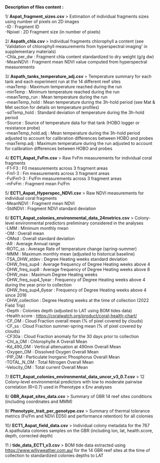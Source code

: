 **Description of files content :** 

1/ __Aspat_fragment_sizes.csv__ > Estimation of individual fragments sizes using number of pixels on 2D images  
  -ID : Fragment ID    
  -Npixel : 2D Fragment size (in number of pixels)  

2/ __Aspath_chla.csv__ > Individual fragments chlorophyll a content (see 'Validation of chlorophyll measurements from hyperspectral imaging' in supplementary materials)  
  -Chla_per_dw : Fragment chla content standardized to dry weight (g/g dw)     
  -MeanNDVI : Fragment mean NDVI value computed from hyperspectral measurements     

3/ __Aspath_tanks_temperature_adj.csv__ > Temperature summary for each tank and each experiment run at the 14 different reef sites  
  -maxTemp : Maximum temperature reached during the run  
  -minTemp : Minimum temperature reached during the run  
  -meanTemp_run : Mean temperature during the run  
  -meanTemp_hold : Mean temperature during the 3h-hold period (see Mat & Met section for details on temperature profiles)  
  -sdTemp_hold : Standard deviation of temperature during the 3h-hold period  
  -Source : Source of temperature data for that tank (HOBO logger or resistance probe)  
  -meanTemp_hold.adj : Mean temperature during the 3h-hold period adjusted to account for calibration differences between HOBO and probes  
  -maxTemp.adj : Maximum temperature during the run adjusted to account for calibration differences between HOBO and probes  

4/ __ECT1_Aspat_FvFm.csv__ > Raw FvFm measurements for individual coral fragments   
  -F1-F3 : F0 measurements across 3 fragment areas  
  -Fm1-3 : Fm measurements across 3 fragment areas  
  -Fv/Fm1-3 : Fv/Fm measurements across 3 fragment areas  
  -mFvFm : Fragment mean Fv/Fm
  
5/ __ECT1_Aspat_Hyperspec_NDVI.csv__ > Raw NDVI measurements for individual coral fragments  
  -MeanNDVI : Fragment mean NDVI  
  -StdNDVI : Fragment NDVI standard deviation

6/ __ECT1_Aspat_colonies_environmental_data_24metrics.csv__ > Colony-level environmental predictors preliminary considered in the analyses    
  -LMM	:	Minimum monthly mean   
  -OM	:	Overall mean  
  -OMsd	:	Overall standard deviation  
  -AR	:	Average Annual range  
  -ROTC_ss	:	Average Rate of temperature change (spring-summer)  
  -MMM	:	Maximum monthly mean (adjusted to historical baseline)  
  -TSA_DHW_stdev	:	Degree Heating weeks standard deviation   
  -DHW_freq_sup4	:	Average frequency of Degree Heating weeks above 4  
  -DHW_freq_sup8	:	Average frequency of Degree Heating weeks above 8  
  -DHW_max	:	Maximum Degree Heating weeks  
  -DHW_freq_sup4_1year	:	Frequency of Degree Heating weeks above 4 during the year prior to collection  
  -DHW_freq_sup4_6year	:	Frequency of Degree Heating weeks above 4 since 2016  
  -DHW_collection	:	Degree Heating weeks at the time of collection (2022 Field Trip)  
  -Depth	:	Colonies depth (adjusted to LAT using BOM tides data)  
  -Health.score	:	https://coralwatch.org/product/coral-health-chart/  
  -CF_OM	:	Cloud Fraction overall mean (% of pixel covered by clouds)  
  -CF_ss	:	Cloud Fraction summer-spring mean (% of pixel covered by clouds)  
  -CF30a	:	Cloud Fraction anomaly for the 30 days prior to collection  
  -Chl_a_OM	:	Chlorophylle A Overall Mean  
  -Kd_490_OM	:	Vertical attenuation at 490nm Overall Mean  
  -Oxygen_OM	:	Dissolved Oxygen Overall Mean  
  -PIP_OM	:	Particulate Inorganic Phosphorus Overall Mean  
  -TOTAL_N_OM	:	Total Nitrogen Overall Mean  
  -Velocity_OM	:	Total current Overall Mean  

7/ __ECT1_Aspat_colonies_environmental_data_uncor_v3_0.7.csv__ > 12 Colony-level environmental predictors with low to moderate pairwise correlation (R<0.7) used in Phenotype x Env analyses  

8/ __GBR_Aspat_sites_data.csv__ > Summary of GBR 14 reef sites conditions (including coordinates and MMM)  

9/ __Phenotypic_trait_per_genotype.csv__ > Summary of thermal tolerance metrics (Fv/Fm and NDVi ED50 and performance retention) for all colonies     

10/ __ECT1_Aspat_field_data.csv__ > Individual colony metadata for the 767 A.spathulata colonies samples on the GBR (including lon, lat, health.score, depth, corrected depth)  

11 / __tide_data_ECT1_v3.csv__ > BOM tide data extracted using https://www.willyweather.com.au/ for the 14 GBR reef sites at the time of collection to standardized colonies depths to LAT  
